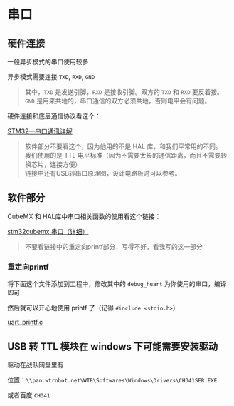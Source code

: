 # 串口

## 硬件连接

一般异步模式的串口使用较多

异步模式需要连接 `TXD`, `RXD`, `GND`

> 其中，`TXD` 是发送引脚，`RXD` 是接收引脚。双方的 `TXD` 和 `RXD` 要反着接。  
> `GND` 是用来共地的，串口通信的双方必须共地，否则电平会有问题。

硬件连接和底层通信协议看这个：

 [STM32—串口通讯详解](https://blog.csdn.net/qq_43743762/article/details/97811470)

> 软件部分不要看这个，因为他用的不是 HAL 库，和我们平常用的不同。  
> 我们使用的是 TTL 电平标准（因为不需要太长的通信距离，而且不需要转换芯片，连接方便）  
> 链接中还有USB转串口原理图，设计电路板时可以参考。  


## 软件部分

CubeMX 和 HAL库中串口相关函数的使用看这个链接：

[stm32cubemx 串口（详细）](https://blog.csdn.net/qq_45699195/article/details/119912517)

> 不要看链接中的重定向printf部分，写得不好，看我写的这一部分

### 重定向printf

将下面这个文件添加到工程中，修改其中的 `debug_huart` 为你使用的串口，编译即可

然后就可以开心地使用 printf 了（记得 `#include <stdio.h>`）

[uart_printf.c](./uart_printf.c)

## USB 转 TTL 模块在 windows 下可能需要安装驱动

驱动在战队网盘里有

位置：`\\pan.wtrobot.net\WTR\Softwares\Windows\Drivers\CH341SER.EXE`

或者百度 `CH341` 

